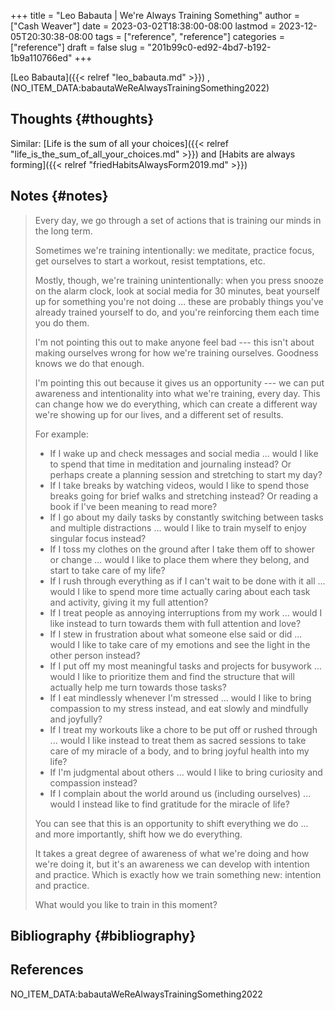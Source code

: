 +++
title = "Leo Babauta | We're Always Training Something"
author = ["Cash Weaver"]
date = 2023-03-02T18:38:00-08:00
lastmod = 2023-12-05T20:30:38-08:00
tags = ["reference", "reference"]
categories = ["reference"]
draft = false
slug = "201b99c0-ed92-4bd7-b192-1b9a110766ed"
+++

[Leo Babauta]({{< relref "leo_babauta.md" >}}) , (NO_ITEM_DATA:babautaWeReAlwaysTrainingSomething2022)


## Thoughts {#thoughts}

Similar: [Life is the sum of all your choices]({{< relref "life_is_the_sum_of_all_your_choices.md" >}}) and [Habits are always forming]({{< relref "friedHabitsAlwaysForm2019.md" >}})


## Notes {#notes}

> Every day, we go through a set of actions that is training our minds in the long term.
>
> Sometimes we're training intentionally: we meditate, practice focus, get ourselves to start a workout, resist temptations, etc.
>
> Mostly, though, we're training unintentionally: when you press snooze on the alarm clock, look at social media for 30 minutes, beat yourself up for something you're not doing ... these are probably things you've already trained yourself to do, and you're reinforcing them each time you do them.
>
> I'm not pointing this out to make anyone feel bad --- this isn't about making ourselves wrong for how we're training ourselves. Goodness knows we do that enough.
>
> I'm pointing this out because it gives us an opportunity --- we can put awareness and intentionality into what we're training, every day. This can change how we do everything, which can create a different way we're showing up for our lives, and a different set of results.
>
> For example:
>
> -   If I wake up and check messages and social media ... would I like to spend that time in meditation and journaling instead? Or perhaps create a planning session and stretching to start my day?
> -   If I take breaks by watching videos, would I like to spend those breaks going for brief walks and stretching instead? Or reading a book if I've been meaning to read more?
> -   If I go about my daily tasks by constantly switching between tasks and multiple distractions ... would I like to train myself to enjoy singular focus instead?
> -   If I toss my clothes on the ground after I take them off to shower or change ... would I like to place them where they belong, and start to take care of my life?
> -   If I rush through everything as if I can't wait to be done with it all ... would I like to spend more time actually caring about each task and activity, giving it my full attention?
> -   If I treat people as annoying interruptions from my work ... would I like instead to turn towards them with full attention and love?
> -   If I stew in frustration about what someone else said or did ... would I like to take care of my emotions and see the light in the other person instead?
> -   If I put off my most meaningful tasks and projects for busywork ... would I like to prioritize them and find the structure that will actually help me turn towards those tasks?
> -   If I eat mindlessly whenever I'm stressed ... would I like to bring compassion to my stress instead, and eat slowly and mindfully and joyfully?
> -   If I treat my workouts like a chore to be put off or rushed through ... would I like instead to treat them as sacred sessions to take care of my miracle of a body, and to bring joyful health into my life?
> -   If I'm judgmental about others ... would I like to bring curiosity and compassion instead?
> -   If I complain about the world around us (including ourselves) ... would I instead like to find gratitude for the miracle of life?
>
> You can see that this is an opportunity to shift everything we do ... and more importantly, shift how we do everything.
>
> It takes a great degree of awareness of what we're doing and how we're doing it, but it's an awareness we can develop with intention and practice. Which is exactly how we train something new: intention and practice.
>
> What would you like to train in this moment?


## Bibliography {#bibliography}

## References

<style>.csl-entry{text-indent: -1.5em; margin-left: 1.5em;}</style><div class="csl-bib-body">
  <div class="csl-entry">NO_ITEM_DATA:babautaWeReAlwaysTrainingSomething2022</div>
</div>
